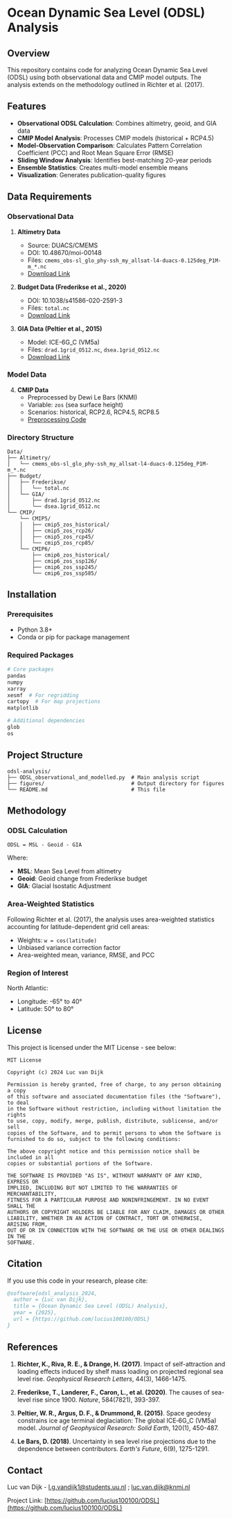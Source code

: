# Ocean Dynamic Sea Level (ODSL) Analysis

## Overview

This repository contains code for analyzing Ocean Dynamic Sea Level (ODSL) using both observational data and CMIP model outputs. The analysis extends on the methodology outlined in Richter et al. (2017).

## Features

- **Observational ODSL Calculation**: Combines altimetry, geoid, and GIA data
- **CMIP Model Analysis**: Processes CMIP models (historical + RCP4.5)
- **Model-Observation Comparison**: Calculates Pattern Correlation Coefficient (PCC) and Root Mean Square Error (RMSE)
- **Sliding Window Analysis**: Identifies best-matching 20-year periods
- **Ensemble Statistics**: Creates multi-model ensemble means
- **Visualization**: Generates publication-quality figures

## Data Requirements

### Observational Data

1. **Altimetry Data**
   - Source: DUACS/CMEMS
   - DOI: 10.48670/moi-00148
   - Files: `cmems_obs-sl_glo_phy-ssh_my_allsat-l4-duacs-0.125deg_P1M-m_*.nc`
   - [Download Link](https://data.marine.copernicus.eu/product/SEALEVEL_GLO_PHY_L4_MY_008_047/description)

2. **Budget Data (Frederikse et al., 2020)**
   - DOI: 10.1038/s41586-020-2591-3
   - Files: `total.nc`
   - [Download Link](https://zenodo.org/records/3862995)

3. **GIA Data (Peltier et al., 2015)**
   - Model: ICE-6G_C (VM5a)
   - Files: `drad.1grid_O512.nc`, `dsea.1grid_O512.nc`
   - [Download Link](https://www.atmosp.physics.utoronto.ca/~peltier/data.php)

### Model Data

4. **CMIP Data**
   - Preprocessed by Dewi Le Bars (KNMI)
   - Variable: `zos` (sea surface height)
   - Scenarios: historical, RCP2.6, RCP4.5, RCP8.5
   - [Preprocessing Code](https://github.com/dlebars/CMIP_SeaLevel/blob/master/code/PreparePlaneVariables.py)

### Directory Structure

```
Data/
├── Altimetry/
│   └── cmems_obs-sl_glo_phy-ssh_my_allsat-l4-duacs-0.125deg_P1M-m_*.nc
├── Budget/
│   ├── Frederikse/
│   │   └── total.nc
│   └── GIA/
│       ├── drad.1grid_O512.nc
│       └── dsea.1grid_O512.nc
└── CMIP/
    └── CMIP5/
    │   ├── cmip5_zos_historical/
    │   ├── cmip5_zos_rcp26/
    │   ├── cmip5_zos_rcp45/
    │   └── cmip5_zos_rcp85/
    └── CMIP6/
        ├── cmip6_zos_historical/
        ├── cmip6_zos_ssp126/
        ├── cmip6_zos_ssp245/
        └── cmip6_zos_ssp585/
```

## Installation

### Prerequisites

- Python 3.8+
- Conda or pip for package management

### Required Packages

```bash
# Core packages
pandas
numpy
xarray
xesmf  # For regridding
cartopy  # For map projections
matplotlib

# Additional dependencies
glob
os
```

## Project Structure

```
odsl-analysis/
├── ODSL_observational_and_modelled.py  # Main analysis script
├── figures/                            # Output directory for figures
└── README.md                           # This file
```

## Methodology

### ODSL Calculation

```
ODSL = MSL - Geoid - GIA
```

Where:
- **MSL**: Mean Sea Level from altimetry
- **Geoid**: Geoid change from Frederikse budget
- **GIA**: Glacial Isostatic Adjustment

### Area-Weighted Statistics

Following Richter et al. (2017), the analysis uses area-weighted statistics accounting for latitude-dependent grid cell areas:

- Weights: `w = cos(latitude)`
- Unbiased variance correction factor
- Area-weighted mean, variance, RMSE, and PCC

### Region of Interest

North Atlantic: 
- Longitude: -65° to 40°
- Latitude: 50° to 80°

## License

This project is licensed under the MIT License - see below:

```
MIT License

Copyright (c) 2024 Luc van Dijk

Permission is hereby granted, free of charge, to any person obtaining a copy
of this software and associated documentation files (the "Software"), to deal
in the Software without restriction, including without limitation the rights
to use, copy, modify, merge, publish, distribute, sublicense, and/or sell
copies of the Software, and to permit persons to whom the Software is
furnished to do so, subject to the following conditions:

The above copyright notice and this permission notice shall be included in all
copies or substantial portions of the Software.

THE SOFTWARE IS PROVIDED "AS IS", WITHOUT WARRANTY OF ANY KIND, EXPRESS OR
IMPLIED, INCLUDING BUT NOT LIMITED TO THE WARRANTIES OF MERCHANTABILITY,
FITNESS FOR A PARTICULAR PURPOSE AND NONINFRINGEMENT. IN NO EVENT SHALL THE
AUTHORS OR COPYRIGHT HOLDERS BE LIABLE FOR ANY CLAIM, DAMAGES OR OTHER
LIABILITY, WHETHER IN AN ACTION OF CONTRACT, TORT OR OTHERWISE, ARISING FROM,
OUT OF OR IN CONNECTION WITH THE SOFTWARE OR THE USE OR OTHER DEALINGS IN THE
SOFTWARE.
```

## Citation

If you use this code in your research, please cite:

```bibtex
@software{odsl_analysis_2024,
  author = {Luc van Dijk},
  title = {Ocean Dynamic Sea Level (ODSL) Analysis},
  year = {2025},
  url = {https://github.com/lucius100100/ODSL}
}
```

## References

1. **Richter, K., Riva, R. E., & Drange, H. (2017)**. Impact of self-attraction and loading effects induced by shelf mass loading on projected regional sea level rise. *Geophysical Research Letters*, 44(3), 1466-1475.

2. **Frederikse, T., Landerer, F., Caron, L., et al. (2020)**. The causes of sea-level rise since 1900. *Nature*, 584(7821), 393-397.

3. **Peltier, W. R., Argus, D. F., & Drummond, R. (2015)**. Space geodesy constrains ice age terminal deglaciation: The global ICE‐6G_C (VM5a) model. *Journal of Geophysical Research: Solid Earth*, 120(1), 450-487.

4. **Le Bars, D. (2018)**. Uncertainty in sea level rise projections due to the dependence between contributors. *Earth's Future*, 6(9), 1275-1291.

## Contact

Luc van Dijk - l.g.vandijk1@students.uu.nl ; luc.van.dijk@knmi.nl

Project Link: [https://github.com/lucius100100/ODSL](https://github.com/lucius100100/ODSL)
